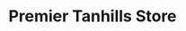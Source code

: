---
title: "Premier Tanhills Store"
url: /chester-le-street/premier-tanhills-store/
shop: convenience
---